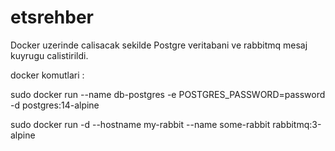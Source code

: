 # etsrehber

Docker uzerinde calisacak sekilde Postgre veritabani ve rabbitmq mesaj kuyrugu calistirildi.

docker komutlari : 

sudo docker run --name db-postgres -e POSTGRES_PASSWORD=password -d postgres:14-alpine

sudo docker run -d --hostname my-rabbit --name some-rabbit rabbitmq:3-alpine





